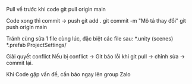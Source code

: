 Pull về trước khi code
  git pull origin main

Code xong thì commit → push
  git add .
  git commit -m "Mô tả thay đổi"
  git push origin main

Tránh cùng sửa 1 file cùng lúc, đặc biệt các file sau:
  *.unity (scenes)
  *.prefab
  ProjectSettings/

Giải quyết conflict
  Nếu bị conflict → Git báo lỗi khi git pull → chỉnh sửa → commit lại.

Khi Code gặp vấn đề, cần báo ngay lên group Zalo
